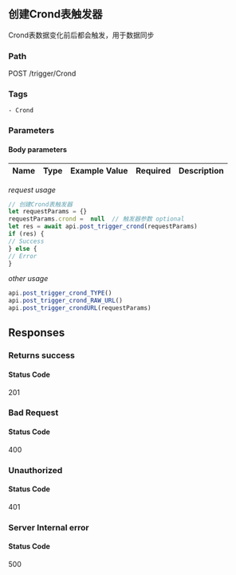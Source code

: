 ## 创建Crond表触发器

Crond表数据变化前后都会触发，用于数据同步
### Path
POST /trigger/Crond

### Tags
    - Crond
### Parameters


#### Body parameters

| Name | Type | Example Value | Required | Description |
| ---- | ---- | ------------- | -------- | ----------- |
*request usage*
```javascript
// 创建Crond表触发器
let requestParams = {}
requestParams.crond =  null  // 触发器参数 optional
let res = await api.post_trigger_crond(requestParams)
if (res) {
// Success
} else {
// Error
}
```
*other usage*
```javascript
api.post_trigger_crond_TYPE()
api.post_trigger_crond_RAW_URL()
api.post_trigger_crondURL(requestParams)
```

## Responses
### Returns success

#### Status Code
201



### Bad Request

#### Status Code
400



### Unauthorized

#### Status Code
401



### Server Internal error

#### Status Code
500



